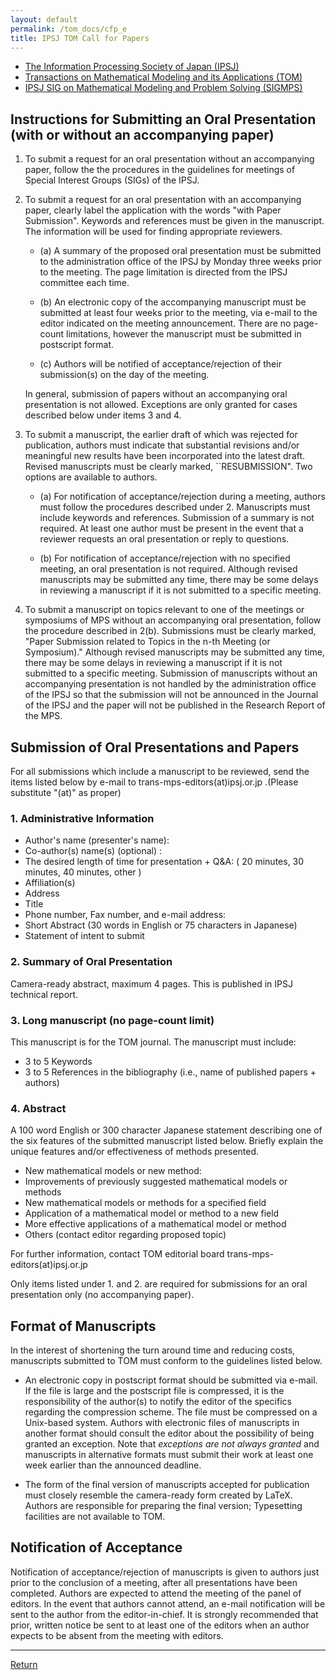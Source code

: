 ```yaml
---
layout: default
permalink: /tom_docs/cfp_e
title: IPSJ TOM Call for Papers
---
```


- [The Information Processing Society of Japan (IPSJ)](https://www.ipsj.or.jp/)
- [Transactions on Mathematical Modeling and its Applications (TOM)](http://www.ipsj.or.jp/sig/mps/tom_docs)
- [IPSJ SIG on Mathematical Modeling and Problem Solving (SIGMPS)](http://www.ipsj.or.jp/sig/mps/)

## Instructions for Submitting an Oral Presentation (with or without an accompanying paper)

1. To submit a request for an oral presentation without an accompanying paper, follow the the procedures in the guidelines for meetings of Special Interest Groups (SIGs) of the IPSJ.

2. To submit a request for an oral presentation with an accompanying paper, clearly label the application with the words "with Paper Submission". Keywords and references must be given in the manuscript. The information will be used for finding appropriate reviewers.

    - (a) A summary of the proposed oral presentation must be submitted to the administration office of the IPSJ by Monday three weeks prior to the meeting. The page limitation is directed from the IPSJ committee each time.

    - (b) An electronic copy of the accompanying manuscript must be submitted at least four weeks prior to the meeting, via e-mail to the editor indicated on the meeting announcement. There are no page-count limitations, however the manuscript must be submitted in postscript format.

    - (c) Authors will be notified of acceptance/rejection of their submission(s) on the day of the meeting.

    In general, submission of papers without an accompanying oral presentation is not allowed. Exceptions are only granted for cases described below under items 3 and 4.

3. To submit a manuscript, the earlier draft of which was rejected for publication, authors must indicate that substantial revisions and/or meaningful new results have been incorporated into the latest draft. Revised manuscripts must be clearly marked, ``RESUBMISSION". Two options are available to authors.

    - (a) For notification of acceptance/rejection during a meeting, authors must follow the procedures described under 2. Manuscripts must include keywords and references. Submission of a summary is not required. At least one author must be present in the event that a reviewer requests an oral presentation or reply to questions.

    - (b) For notification of acceptance/rejection with no specified meeting, an oral presentation is not required. Although revised manuscripts may be submitted any time, there may be some delays in reviewing a manuscript if it is not submitted to a specific meeting.

4. To submit a manuscript on topics relevant to one of the meetings or symposiums of MPS without an accompanying oral presentation, follow the procedure described in 2(b). Submissions must be clearly marked, "Paper Submission related to Topics in the n-th Meeting (or Symposium)." Although revised manuscripts may be submitted any time, there may be some delays in reviewing a manuscript if it is not submitted to a specific meeting.
Submission of manuscripts without an accompanying presentation is not handled by the administration office of the IPSJ so that the submission will not be announced in the Journal of the IPSJ and the paper will not be published in the Research Report of the MPS.

## Submission of Oral Presentations and Papers

For all submissions which include a manuscript to be reviewed, send the items listed below by e-mail to trans-mps-editors(at)ipsj.or.jp .(Please substitute "(at)" as proper)

### 1. Administrative Information

- Author's name (presenter's name):
- Co-author(s) name(s) (optional) :
- The desired length of time for presentation + Q&A:
  ( 20 minutes, 30 minutes, 40 minutes, other )
- Affiliation(s)
- Address
- Title
- Phone number, Fax number, and e-mail address:
- Short Abstract (30 words in English or 75 characters in Japanese)
- Statement of intent to submit

### 2. Summary of Oral Presentation

Camera-ready abstract, maximum 4 pages. This is published in IPSJ technical report.

### 3. Long manuscript (no page-count limit)

This manuscript is for the TOM journal.
The manuscript must include:

- 3 to 5 Keywords
- 3 to 5 References in the bibliography
  (i.e., name of published papers + authors)

### 4. Abstract

A 100 word English or 300 character Japanese statement describing one of the six features of the submitted manuscript listed below. Briefly explain the unique features and/or effectiveness of methods presented.

- New mathematical models or new method:
- Improvements of previously suggested mathematical models or methods
- New mathematical models or methods for a specified field
- Application of a mathematical model or method to a new field
- More effective applications of a mathematical model or method
- Others (contact editor regarding proposed topic)

For further information, contact TOM editorial board trans-mps-editors(at)ipsj.or.jp

Only items listed under 1. and 2. are required for submissions for an oral presentation only (no accompanying paper).

## Format of Manuscripts

In the interest of shortening the turn around time and reducing costs, manuscripts submitted to TOM must conform to the guidelines listed below.

- An electronic copy in postscript format should be submitted via e-mail. If the file is large and the postscript file is compressed, it is the responsibility of the author(s) to notify the editor of the specifics regarding the compression scheme. The file must be compressed on a Unix-based system. Authors with electronic files of manuscripts in another format should consult the editor about the possibility of being granted an exception. Note that *exceptions are not always granted* and manuscripts in alternative formats must submit their work at least one week earlier than the announced deadline.

- The form of the final version of manuscripts accepted for publication must closely resemble the camera-ready form created by LaTeX. Authors are responsible for preparing the final version; Typesetting facilities are not available to TOM.

## Notification of Acceptance

Notification of acceptance/rejection of manuscripts is given to authors just prior to the conclusion of a meeting, after all presentations have been completed. Authors are expected to attend the meeting of the panel of editors. In the event that authors cannot attend, an e-mail notification will be sent to the author from the editor-in-chief. It is strongly recommended that prior, written notice be sent to at least one of the editors when an author expects to be absent from the meeting with editors.

---
[Return](/tom)
